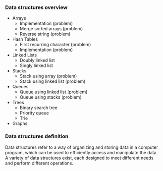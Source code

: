 ### Data structures overview

- Arrays
    - Implementation (problem)
    - Merge sorted arrays (problem)
    - Reverse string (problem)
- Hash Tables
    - First recurring character (problem)
    - Implementation (problem)
- Linked Lists
    - Doubly linked list
    - Singly linked list
- Stacks
    - Stack using array (problem)
    - Stack using linked list (problem)
- Queues
    - Queue using linked list (problem)
    - Queue using stacks (problem)
- Trees
    - Binary search tree
    - Priority queue
    - Trie
- Graphs

### Data structures definition

Data structures refer to a way of organizing and storing data in a computer program, which can be used to efficiently access and manipulate the data. A variety of data structures exist, each designed to meet different needs and perform different operations.